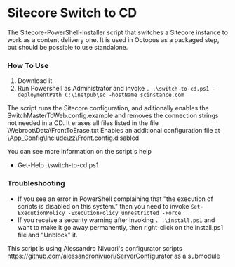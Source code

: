 Sitecore Switch to CD
=============================
The Sitecore-PowerShell-Installer script that switches a Sitecore instance to work as a content delivery one. 
It is used in Octopus as a packaged step, but should be possible to use standalone.


### How To Use
1. Download it
2. Run Powershell as Administrator and invoke ```. .\switch-to-cd.ps1 -deploymentPath C:\inetpub\sc -hostName scinstance.com```

The script runs the Sitecore configuration, and aditionally enables the SwitchMasterToWeb.config.example and removes the connection strings not needed in a CD. 
It erases all files listed in the file \Webroot\Data\FrontToErase.txt
Enables an additional configuration file at \App_Config\Include\zz\Front.config.disabled


You can see more information on the script's help 
- Get-Help .\switch-to-cd.ps1


### Troubleshooting
- If you see an error in PowerShell complaining that "the execution of scripts is disabled on this system." then you need to invoke ```Set-ExecutionPolicy -ExecutionPolicy unrestricted -Force```
- If you receive a security warning after invoking ```. .\install.ps1``` and want to make it go away permanently, then right-click on the install.ps1 file and "Unblock" it.

This script is using Alessandro Nivuori's configurator scripts https://github.com/alessandronivuori/ServerConfigurator as a submodule